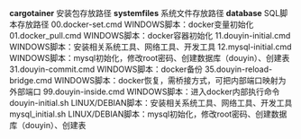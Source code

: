 <!-- 文件说明： -->

__cargotainer__                     安装包存放路径
__systemfiles__                     系统文件存放路径
__database__                        SQL脚本存放路径
00.docker-set.cmd                   WINDOWS脚本：docker变量初始化
01.docker_pull.cmd                  WINDOWS脚本：docker容器初始化
11.douyin-initial.cmd               WINDOWS脚本：安装相关系统工具、网络工具、开发工具
12.mysql-initial.cmd                WINDOWS脚本：mysql初始化，修改root密码、创建数据库（douyin）、创建表
31.douyin-commit.cmd                WINDOWS脚本：docker备份
35.douyin-reload-bridge.cmd         WINDOWS脚本：docker恢复，需桥接方式，可把内部端口映射为外部端口
99.douyin-inside.cmd                WINDOWS脚本：进入docker内部执行命令
douyin-initial.sh                   LINUX/DEBIAN脚本：安装相关系统工具、网络工具、开发工具
mysql_initial.sh                    LINUX/DEBIAN脚本：mysql初始化，修改root密码、创建数据库（douyin）、创建表
